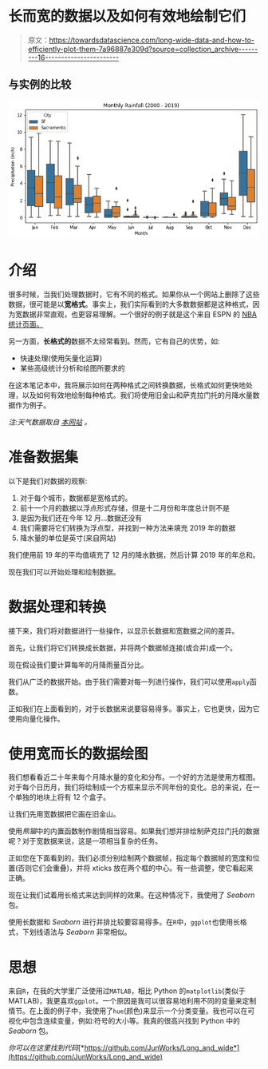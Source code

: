 # 长而宽的数据以及如何有效地绘制它们

> 原文：<https://towardsdatascience.com/long-wide-data-and-how-to-efficiently-plot-them-7a96887e309d?source=collection_archive---------16----------------------->

## 与实例的比较

![](img/9bcaa97741951b60d2606cfafc87ad14.png)

# 介绍

很多时候，当我们处理数据时，它有不同的格式。如果你从一个网站上删除了这些数据，很可能是以**宽格式**。事实上，我们实际看到的大多数数据都是这种格式，因为宽数据非常直观，也更容易理解。一个很好的例子就是这个来自 ESPN 的 [NBA 统计页面。](https://www.espn.com/nba/stats/player/_/table/offensive/sort/avgPoints/dir/desc)

另一方面，**长格式的**数据不太经常看到。然而，它有自己的优势，如:

*   快速处理(使用矢量化运算)
*   某些高级统计分析和绘图所要求的

在这本笔记本中，我将展示如何在两种格式之间转换数据，长格式如何更快地处理，以及如何有效地绘制每种格式。我们将使用旧金山和萨克拉门托的月降水量数据作为例子。

*注:天气数据取自* [*本网站*](https://w2.weather.gov/climate/xmacis.php?wfo=mtr) *。*

# 准备数据集

以下是我们对数据的观察:

1.  对于每个城市，数据都是宽格式的。
2.  前十一个月的数据以浮点形式存储，但是十二月份和年度总计则不是
3.  是因为我们还在今年 12 月…数据还没有
4.  我们需要将它们转换为浮点型，并找到一种方法来填充 2019 年的数据
5.  降水量的单位是英寸(来自网站)

我们使用前 19 年的平均值填充了 12 月的降水数据，然后计算 2019 年的年总和。

现在我们可以开始处理和绘制数据。

# 数据处理和转换

接下来，我们将对数据进行一些操作，以显示长数据和宽数据之间的差异。

首先，让我们将它们转换成长数据，并将两个数据帧连接(或合并)成一个。

现在假设我们要计算每年的月降雨量百分比。

我们从广泛的数据开始。由于我们需要对每一列进行操作，我们可以使用`apply`函数。

正如我们在上面看到的，对于长数据来说要容易得多。事实上，它也更快，因为它使用向量化操作。

# 使用宽而长的数据绘图

我们想看看近二十年来每个月降水量的变化和分布。一个好的方法是使用方框图。对于每个日历月，我们将绘制成一个方框来显示不同年份的变化。总的来说，在一个单独的地块上将有 12 个盒子。

让我们先用宽数据把它画在旧金山。

使用*熊猫*中的内置函数制作剧情相当容易。如果我们想并排绘制萨克拉门托的数据呢？对于宽数据来说，这是一项相当复杂的任务。

正如您在下面看到的，我们必须分别绘制两个数据帧，指定每个数据帧的宽度和位置(否则它们会重叠)，并将 xticks 放在两个框的中心。有一些调整，使它看起来正确。

现在让我们试着用长格式来达到同样的效果。在这种情况下，我使用了 *Seaborn* 包。

使用长数据和 *Seaborn* 进行并排比较要容易得多。在`R`中，`ggplot`也使用长格式，下划线语法与 *Seaborn* 非常相似。

# 思想

来自`R`，在我的大学里广泛使用过`MATLAB`，相比 Python 的`matplotlib`(类似于 MATLAB)，我更喜欢`ggplot`。一个原因是我可以很容易地利用不同的变量来定制情节。在上面的例子中，我使用了`hue`(颜色)来显示一个分类变量。我也可以在可视化中包含连续变量，例如:符号的大小等。我真的很高兴找到 Python 中的 *Seaborn* 包。

*你可以在这里找到代码*[*https://github.com/JunWorks/Long_and_wide*](https://github.com/JunWorks/Long_and_wide)